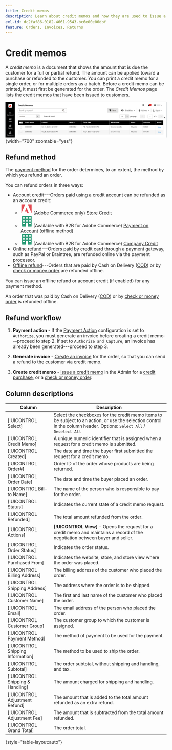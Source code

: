 ```yaml
---
title: Credit memos
description: Learn about credit memos and how they are used to issue a partial or full refund.
exl-id: dc2faf86-0182-4661-9543-bc6e00e06dbf
feature: Orders, Invoices, Returns
---
```

# Credit memos

A _credit memo_ is a document that shows the amount that is due the customer for a full or partial refund. The amount can be applied toward a purchase or refunded to the customer. You can print a credit memo for a single order, or for multiple orders as a batch. Before a credit memo can be printed, it must first be generated for the order. The _Credit Memos_ page lists the credit memos that have been issued to customers.

![Credit Memos](./assets/credit-memos.png){width="700" zoomable="yes"}

## Refund method

The [payment method](payments.md) for the order determines, to an extent, the method by which you refund an order.

You can refund orders in three ways:

- Account credit---Orders paid using a credit account can be refunded as an account credit:
    - ![Adobe Commerce](../assets/adobe-logo.svg) (Adobe Commerce only) [Store Credit](../customers/store-credit-using.md)
    - ![B2B for Adobe Commerce](../assets/b2b.svg) (Available with B2B for Adobe Commerce) [Payment on Account](../b2b/enable-basic-features.md#configure-payment-on-account) (offline method)
    - ![B2B for Adobe Commerce](../assets/b2b.svg) (Available with B2B for Adobe Commerce) [Company Credit](../b2b/credit-company.md)
- [Online refund](payments.md#online-payment-methods)---Orders paid by credit card through a payment gateway, such as PayPal or Braintree, are refunded online via the payment processor.
- [Offline refund](payments.md#offline-payment-methods)---Orders that are paid by Cash on Delivery ([COD](cash-on-delivery.md)) or by [check or money order](check-money-order.md) are refunded offline.

You can issue an offline refund or account credit (if enabled) for any payment method.

An order that was paid by Cash on Delivery ([COD](cash-on-delivery.md)) or by [check or money order](check-money-order.md) is refunded offline.

## Refund workflow

1. **Payment action** - If the [Payment Action](credit-memo-create.md#payment-action-setting) configuration is set to `Authorize`, you must generate an invoice before creating a credit memo---proceed to step 2. If set to `Authorize and Capture`, an invoice has already been generated---proceed to step 3.

1. **Generate invoice** - [Create an invoice](invoices.md#create-an-invoice) for the order, so that you can send a refund to the customer via credit memo.

1. **Create credit memo** - [Issue a credit memo](credit-memo-create.md) in the Admin for a [credit purchase](credit-memo-create.md#issue-a-refund-for-a-credit-purchase), or a [check or money order](credit-memo-create.md#issue-an-offline-refund-for-check-or-money-order).

## Column descriptions

|Column|Description|
|--- |--- |
|[!UICONTROL Select]|Select the checkboxes for the credit memo items to be subject to an action, or use the selection control in the column header. Options: `Select All` / `Deselect All`|
|[!UICONTROL Credit Memo]|A unique numeric identifier that is assigned when a request for a credit memo is submitted.|
|[!UICONTROL Created]|The date and time the buyer first submitted the request for a credit memo.|
|[!UICONTROL Order#]|Order ID of the order whose products are being returned.|
|[!UICONTROL Order Date]|The date and time the buyer placed an order.|
|[!UICONTROL Bill-to Name]|The name of the person who is responsible to pay for the order.|
|[!UICONTROL Status]|Indicates the current state of a credit memo request.|
|[!UICONTROL Refunded]|The total amount refunded from the order.|
|[!UICONTROL Actions]|**[!UICONTROL View]** - Opens the request for a credit memo and maintains a record of the negotiation between buyer and seller.|
|[!UICONTROL Order Status]|Indicates the order status.|
|[!UICONTROL Purchased From]|Indicates the website, store, and store view where the order was placed.|
|[!UICONTROL Billing Address]|The billing address of the customer who placed the order.|
|[!UICONTROL Shipping Address]|The address where the order is to be shipped.|
|[!UICONTROL Customer Name]|The first and last name of the customer who placed the order.|
|[!UICONTROL Email]|The email address of the person who placed the order.|
|[!UICONTROL Customer Group]|The customer group to which the customer is assigned.|
|[!UICONTROL Payment Method]|The method of payment to be used for the payment.|
|[!UICONTROL Shipping Information]|The method to be used to ship the order.|
|[!UICONTROL Subtotal]|The order subtotal, without shipping and handling, and tax.|
|[!UICONTROL Shipping & Handling]|The amount charged for shipping and handling.|
|[!UICONTROL Adjustment Refund]|The amount that is added to the total amount refunded as an extra refund.|
|[!UICONTROL Adjustment Fee]|The amount that is subtracted from the total amount refunded.|
|[!UICONTROL Grand Total]|The order total.|

{style="table-layout:auto"}
